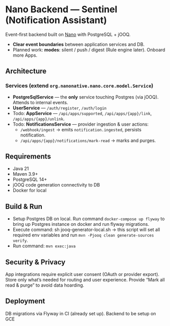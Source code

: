 # Nano Backend — Sentinel (Notification Assistant)

Event-first backend built on [Nano](https://github.com/NanoNative) with PostgreSQL + jOOQ. 
- **Clear event boundaries** between application services and DB.
- Planned work: **modes**: silent / push / digest (Rule engine later). Onboard more Apps.

## Architecture

### Services (extend `org.nanonative.nano.core.model.Service`)
- **PostgreSqlService** — the **only** service touching Postgres (via jOOQ). Attends to internal events.
- **UserService** — `/auth/register`, `/auth/login`
- Todo: **AppService** — `/api/apps/supported`, `/api/apps/{app}/link`, `/api/apps/{app}/unlink`.
- Todo: **NotificationsService** — provider ingestion & user actions:
    - `/webhook/ingest` → emits `notification.ingested`, persists notification.
    - `/api/apps/{app}/notifications/mark-read` → marks and purges.

## Requirements

- Java 21
- Maven 3.9+
- PostgreSQL 14+
- jOOQ code generation connectivity to DB
- Docker for local

## Build & Run

* Setup Postgres DB on local. Run command `docker-compose up flyway` to bring up Postgres instance on docker and run flyway migrations.
* Execute command: sh jooq-generator-local.sh -> this script will set all required env variables and run `mvn -Pjooq clean generate-sources verify`.
* Run command: `mvn exec:java`

## Security & Privacy
App integrations require explicit user consent (OAuth or provider export).
Store only what’s needed for routing and user experience.
Provide “Mark all read & purge” to avoid data hoarding.

## Deployment
DB migrations via Flyway in CI (already set up).
Backend to be setup on GCE
